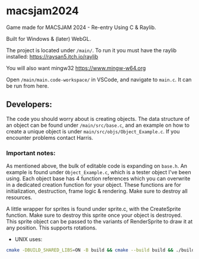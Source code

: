 # macsjam2024

Game made for MACSJAM 2024 - Re-entry
Using C & Raylib.

Built for Windows & (later) WebGL.

The project is located under `/main/`. To run it you must have the raylib installed:
https://raysan5.itch.io/raylib

You will also want mingw32
https://www.mingw-w64.org

Open `/main/main.code-workspace/` in VSCode, and navigate to `main.c`. It can be run from here.

## Developers:

The code you should worry about is creating objects. The data structure of an object can be found under `/main/src/base.c`, and an example on how to create a unique object is under `main/src/objs/Object_Example.c`.
If you encounter problems contact Harris.

### Important notes:
As mentioned above, the bulk of editable code is expanding on `base.h`. An example is found under `Object_Example.c`, which is a tester object I've been using.
Each object base has 4 function references which you can overwrite in a dedicated creation function for your object. These functions are for initialization, 
destruction, frame logic & rendering. Make sure to destroy all resources.

A little wrapper for sprites is found under sprite.c, with the CreateSprite function. Make sure to destroy this sprite once your object is destroyed.
This sprite object can be passed to the variants of RenderSprite to draw it at any position. This supports rotations.



* UNIX uses:
```bash
cmake -DBUILD_SHARED_LIBS=ON -B build && cmake --build build && ./build/gamer
```